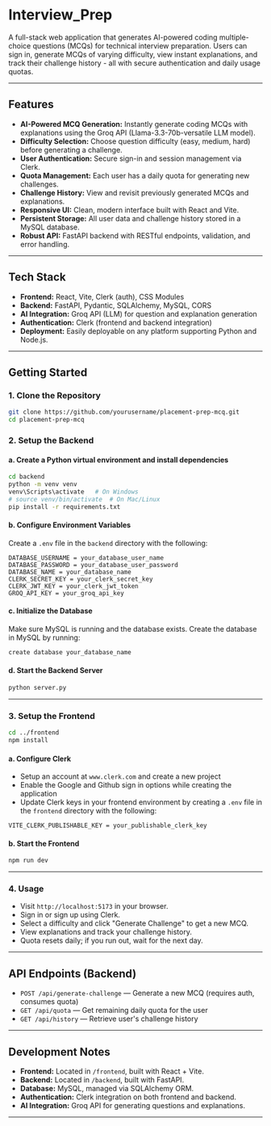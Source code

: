 # Interview_Prep
A full-stack web application that generates AI-powered coding multiple-choice questions (MCQs) for technical interview preparation. Users can sign in, generate MCQs of varying difficulty, view instant explanations, and track their challenge history - all with secure authentication and daily usage quotas.

---

## Features

- **AI-Powered MCQ Generation:** Instantly generate coding MCQs with explanations using the Groq API (Llama-3.3-70b-versatile LLM model).
- **Difficulty Selection:** Choose question difficulty (easy, medium, hard) before generating a challenge.
- **User Authentication:** Secure sign-in and session management via Clerk.
- **Quota Management:** Each user has a daily quota for generating new challenges.
- **Challenge History:** View and revisit previously generated MCQs and explanations.
- **Responsive UI:** Clean, modern interface built with React and Vite.
- **Persistent Storage:** All user data and challenge history stored in a MySQL database.
- **Robust API:** FastAPI backend with RESTful endpoints, validation, and error handling.

---

## Tech Stack

- **Frontend:** React, Vite, Clerk (auth), CSS Modules
- **Backend:** FastAPI, Pydantic, SQLAlchemy, MySQL, CORS
- **AI Integration:** Groq API (LLM) for question and explanation generation
- **Authentication:** Clerk (frontend and backend integration)
- **Deployment:** Easily deployable on any platform supporting Python and Node.js.

---

## Getting Started

### 1. Clone the Repository

```bash
git clone https://github.com/yourusername/placement-prep-mcq.git
cd placement-prep-mcq
```

### 2. Setup the Backend

#### a. Create a Python virtual environment and install dependencies

```bash
cd backend
python -m venv venv
venv\Scripts\activate   # On Windows
# source venv/bin/activate  # On Mac/Linux
pip install -r requirements.txt
```

#### b. Configure Environment Variables

Create a `.env` file in the `backend` directory with the following:

```
DATABASE_USERNAME = your_database_user_name
DATABASE_PASSWORD = your_database_user_password
DATABASE_NAME = your_database_name
CLERK_SECRET_KEY = your_clerk_secret_key
CLERK_JWT_KEY = your_clerk_jwt_token
GROQ_API_KEY = your_groq_api_key
```

#### c. Initialize the Database

Make sure MySQL is running and the database exists. Create the database in MySQL by running:

```bash
create database your_database_name
```

#### d. Start the Backend Server

```bash
python server.py
```

---

### 3. Setup the Frontend

```bash
cd ../frontend
npm install
```

#### a. Configure Clerk

- Setup an account at `www.clerk.com` and create a new project
- Enable the Google and Github sign in options while creating the application
- Update Clerk keys in your frontend environment by creating a `.env` file in the `frontend` directory with the following:

```
VITE_CLERK_PUBLISHABLE_KEY = your_publishable_clerk_key
```

#### b. Start the Frontend

```bash
npm run dev
```

---

### 4. Usage

- Visit `http://localhost:5173` in your browser.
- Sign in or sign up using Clerk.
- Select a difficulty and click "Generate Challenge" to get a new MCQ.
- View explanations and track your challenge history.
- Quota resets daily; if you run out, wait for the next day.

---

## API Endpoints (Backend)

- `POST /api/generate-challenge` — Generate a new MCQ (requires auth, consumes quota)
- `GET /api/quota` — Get remaining daily quota for the user
- `GET /api/history` — Retrieve user's challenge history

---

## Development Notes

- **Frontend:** Located in `/frontend`, built with React + Vite.
- **Backend:** Located in `/backend`, built with FastAPI.
- **Database:** MySQL, managed via SQLAlchemy ORM.
- **Authentication:** Clerk integration on both frontend and backend.
- **AI Integration:** Groq API for generating questions and explanations.

---
